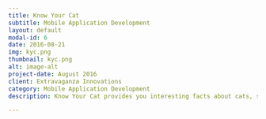```yaml
---
title: Know Your Cat
subtitle: Mobile Application Development
layout: default
modal-id: 6
date: 2016-08-21
img: kyc.png
thumbnail: kyc.png
alt: image-alt
project-date: August 2016
client: Extravaganza Innovations
category: Mobile Application Development
description: Know Your Cat provides you interesting facts about cats, so you can know more about them!</br>Features:</br></br>- Shuffle Facts</br>- Copy to clipboard for sharing</br>- Save as favorite</br>- Favorite facts

---
```

